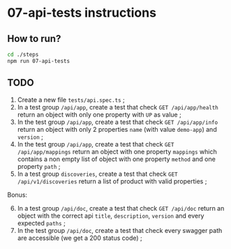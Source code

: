 # 07-api-tests instructions

## How to run?

```Bash
cd ./steps
npm run 07-api-tests
```

## TODO

1. Create a new file `tests/api.spec.ts` ;
2. In a test group `/api/app`, create a test that check `GET /api/app/health` return an object with only one property with `UP` as value ;
3. In the test group `/api/app`, create a test that check `GET /api/app/info` return an object with only 2 properties `name` (with value `demo-app`) and `version` ;
4. In the test group `/api/app`, create a test that check `GET /api/app/mappings` return an object with one property `mappings` which contains a non empty list of object with one property `method` and one property `path` ;
5. In a test group `discoveries`, create a test that check `GET /api/v1/discoveries` return a list of product with valid properties ;

Bonus:

6. In a test group `/api/doc`, create a test that check `GET /api/doc` return an object with the correct api `title`, `description`, `version` and every expected `paths` ;
7. In the test group `/api/doc`, create a test that check every swagger path are accessible (we get a 200 status code) ;
